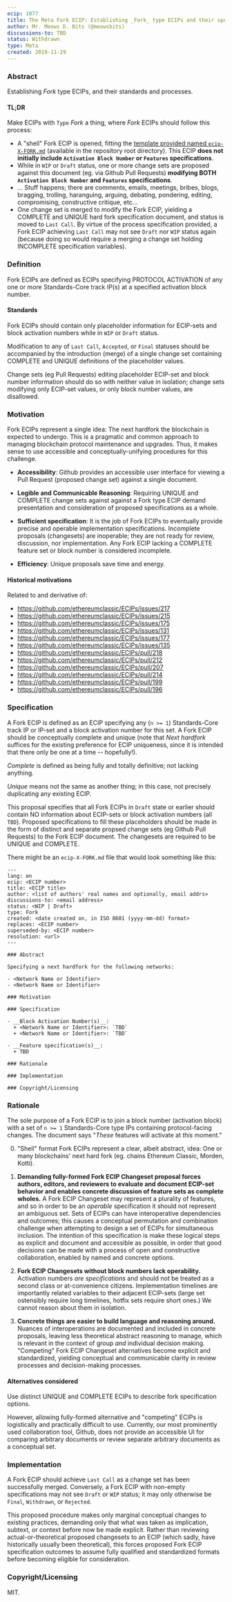 ```yaml
---
ecip: 1077
title: The Meta Fork ECIP: Establishing _Fork_ type ECIPs and their specifications and processes
author: Mr. Meows D. Bits (@meowsbits)
discussions-to: TBD
status: Withdrawn
type: Meta
created: 2019-11-29
---
```


### Abstract

Establishing _Fork_ type ECIPs, and their standards and processes.

#### TL;DR

Make ECIPs with `Type` _Fork_ a thing, where _Fork_ ECIPs should follow this process:
- A "shell" Fork ECIP is opened, fitting the [template provided named `ecip-X-FORK.md`](../ecip-X-FORK.md) (available in the repository root directory). This ECIP __does not initially include `Activation Block Number` or `Features` specifications__.
- While in `WIP` or `Draft` status, one or more change sets are proposed against this document (eg. via Github Pull Requests) __modifying BOTH `Activation Block Number` and `Features` specifications__.
- ... Stuff happens; there are comments, emails, meetings, bribes, blogs, bragging, trolling, haranguing, arguing, debating, pondering, editing, compromising, constructive critique, etc...
- One change set is merged to modify the Fork ECIP, yielding a COMPLETE and UNIQUE hard fork specification document, and status is moved to `Last Call`. By virtue of the process specification provided, a Fork ECIP achieving `Last Call` may not see `Draft` nor `WIP` status again (because doing so would require a merging a change set holding INCOMPLETE specification variables). 

### Definition

Fork ECIPs are defined as ECIPs specifying PROTOCOL ACTIVATION of any one or more Standards-Core track IP(s) at a specified activation block number.

#### Standards

Fork ECIPs should contain only placeholder information for ECIP-sets and block activation numbers while in `WIP` or `Draft` status. 

Modification to any of `Last Call`, `Accepted`, or `Final` statuses should be accompanied by the introduction (merge) of a single change set containing COMPLETE and UNIQUE definitions of the placeholder values.

Change sets (eg Pull Requests) editing placeholder ECIP-set and block number information should do so with neither value in isolation; change sets modifying only ECIP-set values, or only block number values, are disallowed.

### Motivation

Fork ECIPs represent a single idea: The next hardfork the blockchain is expected to undergo. This is a pragmatic and common approach to managing blockchain protocol maintenance and upgrades. 
Thus, it makes sense to use accessible and conceptually-unifying procedures for this challenge.

- __Accessibility__: Github provides an accessible user interface for viewing a Pull Request (proposed change set) against a single document.

- __Legible and Communicable Reasoning__: Requiring UNIQUE and COMPLETE change sets against against a Fork type ECIP demand presentation and consideration of proposed specifications as a whole.

- __Sufficient specification__: It is the job of Fork ECIPs to eventually provide precise and operable implementation specifications. Incomplete proposals (changesets) are inoperable; they are not ready for review, discussion, nor implementation. Any Fork ECIP lacking a COMPLETE feature set or block number is considered incomplete.

- __Efficiency__: Unique proposals save time and energy.

#### Historical motivations

Related to and derivative of:

- https://github.com/ethereumclassic/ECIPs/issues/217
- https://github.com/ethereumclassic/ECIPs/issues/215
- https://github.com/ethereumclassic/ECIPs/issues/175
- https://github.com/ethereumclassic/ECIPs/issues/131
- https://github.com/ethereumclassic/ECIPs/issues/177
- https://github.com/ethereumclassic/ECIPs/issues/135
- https://github.com/ethereumclassic/ECIPs/pull/218
- https://github.com/ethereumclassic/ECIPs/pull/212
- https://github.com/ethereumclassic/ECIPs/pull/207
- https://github.com/ethereumclassic/ECIPs/pull/214
- https://github.com/ethereumclassic/ECIPs/pull/199
- https://github.com/ethereumclassic/ECIPs/pull/196

### Specification

A Fork ECIP is defined as an ECIP specifying any (`n >= 1`) Standards-Core track IP or IP-set and a block activation number for this set. A Fork ECIP should be conceptually complete and unique (note that _Next hardfork_ suffices for the existing preference for ECIP uniqueness, since it is intended that there only be one at a time -- hopefully!).

_Complete_ is defined as being fully and totally definitive; not lacking anything.

_Unique_ means not the same as another thing; in this case, not precisely duplicating any existing ECIP.

This proposal specifies that all Fork ECIPs in `Draft` state or earlier should contain NO information about ECIP-sets or block activation numbers (all `TBD`). Proposed specifications to fill these placeholders should be made in the form of distinct and separate propsed change sets (eg Github Pull Requests) to the Fork ECIP document. The changesets are required to be UNIQUE and COMPLETE.

There might be an `ecip-X-FORK.md` file that would look something like this:

```
---
lang: en
ecip: <ECIP number>
title: <ECIP title>
author: <list of authors' real names and optionally, email addrs>
discussions-to: <email address>
status: <WIP | Draft>
type: Fork
created: <date created on, in ISO 8601 (yyyy-mm-dd) format>
replaces: <ECIP number>
superseded-by: <ECIP number>
resolution: <url>
---

### Abstract

Specifying a next hardfork for the following networks:

- <Network Name or Identifier>
- <Network Name or Identifier>

### Motivation

### Specification

- __Block Activation Number(s)__: 
  + <Network Name or Identifier>: `TBD`
  + <Network Name or Identifier>: `TBD`

- __Feature specification(s)__:
  + TBD

### Rationale

### Implementation

### Copyright/Licensing
```

### Rationale

The sole purpose of a Fork ECIP is to join a block number (activation block) with a set of `n >= 1` Standards-Core type IPs containing protocol-facing changes. The document says "_These_ features will activate at _this_ moment."

0. "Shell" format Fork ECIPs represent a clear, albeit abstract, idea: One or many blockchains' next hard fork (eg. chains Ethereum Classic, Morden, Kotti).

1. __Demanding fully-formed Fork ECIP Changeset proposal forces authors, editors, and reviewers to evaluate and document ECIP-set behavior and enables concrete discussion of feature sets as complete wholes.__ A Fork ECIP Changeset may represent a plurality of features, and so in order to be an _operable_ specification it should not represent an ambiguous set. Sets of ECIPs can have interoperative dependencies and outcomes; this causes a conceptual permutation and combination challenge when attempting to design a set of ECIPs for simultaneous inclusion. The intention of this specification is make these logical steps as explicit and document and accessible as possible, in order that good decisions can be made with a process of open and constructive collaboration, enabled by named and concrete options.

2. __Fork ECIP Changesets without block numbers lack operability.__ Activation numbers _are specifications_ and should not be treated as a second class or at-convenience citizens. Implementation timelines are importantly related variables to their adjacent ECIP-sets (large set ostensibly require long timelines, hotfix sets require short ones.) We cannot reason about them in isolation.

3. __Concrete things are easier to build language and reasoning around.__ Nuances of interoperations are documented and included in concrete proposals, leaving less theoretical abstract reasoning to manage, which is relevant in the context of group _and_ individual decision making. "Competing" Fork ECIP Changeset alternatives become explicit and standardized, yielding conceptual and communicable clarity in review processes and decision-making processes.

#### Alternatives considered

Use distinct UNIQUE and COMPLETE ECIPs to describe fork specification options.

However, allowing fully-formed alternative and "competing" ECIPs is logistically and practically difficult to use. 
Currently, our most prominently used collaboration tool, Github, does not provide an accessible UI for comparing arbitrary documents or review separate arbitrary documents as a conceptual set.

### Implementation

A Fork ECIP should achieve `Last Call` as a change set has been successfully merged. Conversely, a Fork ECIP with non-empty specifications may not see `Draft` or `WIP` status; it may only otherwise be `Final`, `Withdrawn`, or `Rejected`.

This proposed procedure makes only marginal conceptual changes to existing practices, demanding only that what was taken as implication, subtext, or context before now be made explicit. Rather than reviewing actual-or-theoretical proposed changesets to an ECIP (which sadly, have historically usually been theoretical), this forces proposed Fork ECIP specification outcomes to assume fully qualified and standardized formats before becoming eligible for consideration. 

### Copyright/Licensing

MIT.
